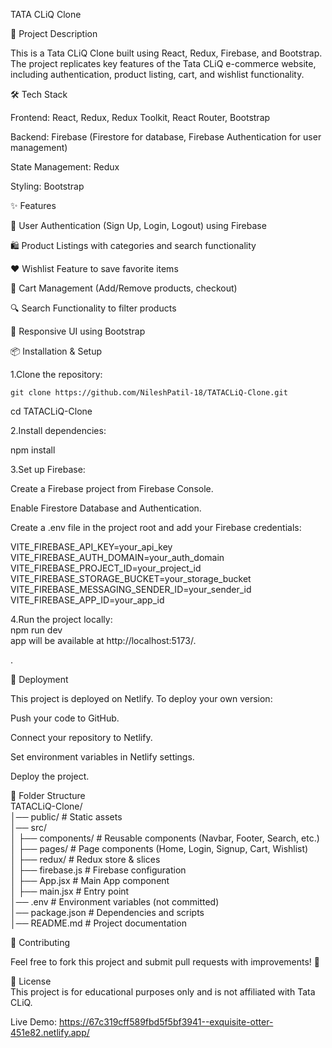 TATA CLiQ Clone 

🚀 Project Description

This is a Tata CLiQ Clone built using React, Redux, Firebase, and Bootstrap. The project replicates key features of the Tata CLiQ e-commerce website, including authentication, product listing, cart, and wishlist functionality.  

🛠 Tech Stack

Frontend: React, Redux, Redux Toolkit, React Router, Bootstrap

Backend: Firebase (Firestore for database, Firebase Authentication for user management)

State Management: Redux

Styling: Bootstrap  


✨ Features

🔑 User Authentication (Sign Up, Login, Logout) using Firebase

🛍️ Product Listings with categories and search functionality

❤️ Wishlist Feature to save favorite items

🛒 Cart Management (Add/Remove products, checkout)

🔍 Search Functionality to filter products

📱 Responsive UI using Bootstrap  



📦 Installation & Setup  

1.Clone the repository:   

    git clone https://github.com/NileshPatil-18/TATACLiQ-Clone.git  
    
cd TATACLiQ-Clone   


2.Install dependencies: 

   npm install  


3.Set up Firebase:  

Create a Firebase project from Firebase Console. 

Enable Firestore Database and Authentication. 

Create a .env file in the project root and add your Firebase credentials:  

VITE_FIREBASE_API_KEY=your_api_key  
VITE_FIREBASE_AUTH_DOMAIN=your_auth_domain  
VITE_FIREBASE_PROJECT_ID=your_project_id  
VITE_FIREBASE_STORAGE_BUCKET=your_storage_bucket  
VITE_FIREBASE_MESSAGING_SENDER_ID=your_sender_id  
VITE_FIREBASE_APP_ID=your_app_id   


4.Run the project locally:  
npm run dev  
 app will be available at http://localhost:5173/.    

.

🚀 Deployment  

This project is deployed on Netlify. To deploy your own version:

Push your code to GitHub.

Connect your repository to Netlify.

Set environment variables in Netlify settings.


Deploy the project.  

📌 Folder Structure  
  TATACLiQ-Clone/  
│── public/               # Static assets  
│── src/  
│   ├── components/       # Reusable components (Navbar, Footer, Search, etc.)  
│   ├── pages/            # Page components (Home, Login, Signup, Cart, Wishlist)  
│   ├── redux/            # Redux store & slices  
│   ├── firebase.js       # Firebase configuration  
│   ├── App.jsx           # Main App component  
│   ├── main.jsx          # Entry point  
│── .env                  # Environment variables (not committed)  
│── package.json          # Dependencies and scripts  
│── README.md             # Project documentation   


🙌 Contributing  

Feel free to fork this project and submit pull requests with improvements! 🚀  

📜 License  
This project is for educational purposes only and is not affiliated with Tata CLiQ.  

 Live Demo: https://67c319cff589fbd5f5bf3941--exquisite-otter-451e82.netlify.app/  
